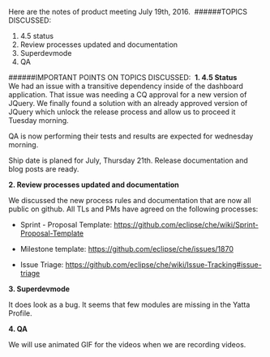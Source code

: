 Here are the notes of product meeting July 19th, 2016.
​
######TOPICS DISCUSSED:
​
1. 4.5 status  
2. Review processes updated and documentation  
3. Superdevmode  
4. QA  

######IMPORTANT POINTS ON TOPICS DISCUSSED:
​
**1. 4.5 Status**
​  
We had an issue with a transitive dependency inside of the dashboard application. That issue was needing a CQ approval for a new version of JQuery. We finally found a solution with an already approved version of JQuery which unlock the release process and allow us to proceed it Tuesday morning.  

QA is now performing their tests and results are expected for wednesday morning. 

Ship date is planed for July, Thursday 21th. Release documentation and blog posts are ready.  



**2. Review processes updated and documentation**

We discussed the new process rules and documentation that are now all public on github. All TLs and PMs have agreed on the following processes:

* Sprint - Proposal Template: 
https://github.com/eclipse/che/wiki/Sprint-Proposal-Template

* Milestone template: https://github.com/eclipse/che/issues/1870

* Issue Triage: https://github.com/eclipse/che/wiki/Issue-Tracking#issue-triage


**3. Superdevmode**

It does look as a bug.
It seems that few modules are missing in the Yatta Profile.

**4. QA**  

We will use animated GIF for the videos when we are recording videos. 

​